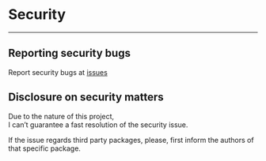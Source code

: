 # Security
___

## Reporting security bugs

Report security bugs at [issues](https://github.com/ominesledlooopp/typescript-function-overloading/issues/new?assignees=&labels=&template=bug_report.md&title=)

## Disclosure on security matters

Due to the nature of this project,  
I can’t guarantee a fast resolution of the security issue.

If the issue regards third party packages, please, first inform the authors of that specific package.